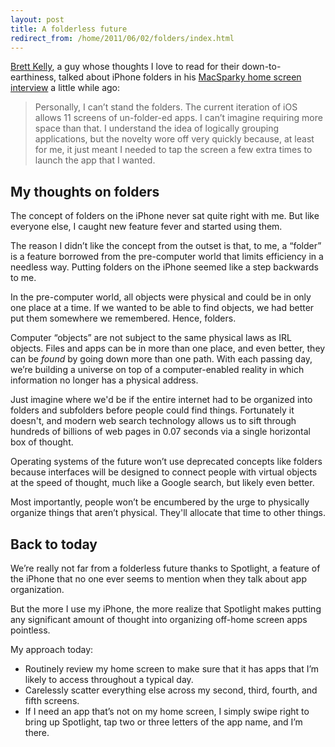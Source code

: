 ```yaml
---
layout: post
title: A folderless future
redirect_from: /home/2011/06/02/folders/index.html
---
```

<p><a href="http://nerdgap.com/">Brett Kelly</a>, a guy whose thoughts I love to read for their down-to-earthiness, talked about iPhone folders in his <a href="http://www.macsparky.com/blog/2011/5/20/home-screens-brett-kelly.html">MacSparky home screen interview</a> a little while ago:</p>
<blockquote>
<p>Personally, I can’t stand the folders. The current iteration of iOS allows 11 screens of un-folder-ed apps. I can’t imagine requiring more space than that. I understand the idea of logically grouping applications, but the novelty wore off very quickly because, at least for me, it just meant I needed to tap the screen a few extra times to launch the app that I wanted.</p>
</blockquote>
<h2 id="mythoughtsonfolders">My thoughts on folders</h2>
<p>The concept of folders on the iPhone never sat quite right with me. But like everyone else, I caught new feature fever and started using them.</p>
<p>The reason I didn’t like the concept from the outset is that, to me, a “folder” is a feature borrowed from the pre-computer world that limits efficiency in a needless way. Putting folders on the iPhone seemed like a step backwards to me.</p>
<p>In the pre-computer world, all objects were physical and could be in only one place at a time. If we wanted to be able to find objects, we had better put them somewhere we remembered. Hence, folders.</p>
<p>Computer “objects” are not subject to the same physical laws as IRL objects. Files and apps can be in more than one place, and even better, they can be <em>found</em> by going down more than one path. With each passing day, we’re building a universe on top of a computer-enabled reality in which information no longer has a physical address.</p>
<p>Just imagine where we'd be if the entire internet had to be organized into folders and subfolders before people could find things. Fortunately it doesn't, and modern web search technology allows us to sift through hundreds of billions of web pages in 0.07 seconds via a single horizontal box of thought.</p>
<p>Operating systems of the future won’t use deprecated concepts like folders because interfaces will be designed to connect people with virtual objects at the speed of thought, much like a Google search, but likely even better.</p>
<p>Most importantly, people won’t be encumbered by the urge to physically organize things that aren’t physical. They'll allocate that time to other things.</p>
<h2 id="today">Back to today</h2>
<p>We’re really not far from a folderless future thanks to Spotlight, a feature of the iPhone that no one ever seems to mention when they talk about app organization.</p>
<p>But the more I use my iPhone, the more realize that Spotlight makes putting any significant amount of thought into organizing off-home screen apps pointless.</p>
<p>My approach today:</p>
<ul>
<li>Routinely review my home screen to make sure that it has apps that I’m likely to access throughout a typical day. </li>
<li>Carelessly scatter everything else across my second, third, fourth, and fifth screens.</li>
<li>If I need an app that’s not on my home screen, I simply swipe right to bring up Spotlight, tap two or three letters of the app name, and I’m there.</li>
</ul>
